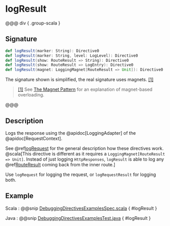 # logResult

@@@ div { .group-scala }

## Signature

```scala
def logResult(marker: String): Directive0
def logResult(marker: String, level: LogLevel): Directive0
def logResult(show: RouteResult => String): Directive0
def logResult(show: RouteResult => LogEntry): Directive0
def logResult(magnet: LoggingMagnet[RouteResult => Unit]): Directive0
```

The signature shown is simplified, the real signature uses magnets. <a id="^1" href="#1">[1]</a>

> <a id="1" href="#^1">[1]</a> See [The Magnet Pattern](http://spray.io/blog/2012-12-13-the-magnet-pattern/) for an explanation of magnet-based overloading.

@@@

## Description

Logs the response using the @apidoc[LoggingAdapter] of the @apidoc[RequestContext].

See @ref[logRequest](logRequest.md) for the general description how these directives work. @scala[This directive is different
as it requires a `LoggingMagnet[RouteResult => Unit]`. Instead of just logging `HttpResponses`, `logResult` is able to
log any @ref[RouteResult](../../routes.md#routeresult) coming back from the inner route.]

Use `logRequest` for logging the request, or `logRequestResult` for logging both.

## Example

Scala
:  @@snip [DebuggingDirectivesExamplesSpec.scala](/docs/src/test/scala/docs/http/scaladsl/server/directives/DebuggingDirectivesExamplesSpec.scala) { #logResult }

Java
:  @@snip [DebuggingDirectivesExamplesTest.java](/docs/src/test/java/docs/http/javadsl/server/directives/DebuggingDirectivesExamplesTest.java) { #logResult }
